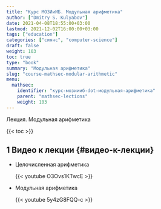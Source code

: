 ```yaml
---
title: "Курс МОЗИиИБ. Модульная арифметика"
author: ["Dmitry S. Kulyabov"]
date: 2021-04-08T18:55:00+03:00
lastmod: 2021-12-02T16:00:00+03:00
tags: ["education"]
categories: ["сиянс", "computer-science"]
draft: false
weight: 103
toc: true
type: "book"
summary: "Модульная арифметика"
slug: "course-mathsec-modular-arithmetic"
menu:
  mathsec:
    identifier: "курс-мозиииб-dot-модульная-арифметика"
    parent: "mathsec-lections"
    weight: 103
---
```


Лекция. Модульная арифметика

<!--more-->

{{< toc >}}


## <span class="section-num">1</span> Видео к лекции {#видео-к-лекции}

-   Целочисленная арифметика

    {{< youtube O3Ovs1KTwcE >}}

-   Модульная арифметика

    {{< youtube 5y4zG8FQQ-c >}}
